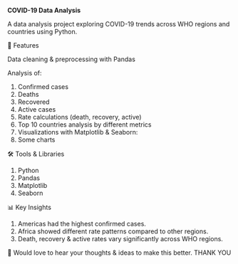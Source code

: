 **COVID-19 Data Analysis**

A data analysis project exploring COVID-19 trends across WHO regions and countries using Python.

📌 Features

Data cleaning & preprocessing with Pandas

Analysis of:

   1. Confirmed cases
   2. Deaths
   3. Recovered
   4. Active cases
   5. Rate calculations (death, recovery, active)
   6. Top 10 countries analysis by different metrics
   7. Visualizations with Matplotlib & Seaborn:
   8. Some charts

🛠️ Tools & Libraries

   1. Python
   2. Pandas
   3. Matplotlib
   4. Seaborn

📊 Key Insights

   1. Americas had the highest confirmed cases.
   2. Africa showed different rate patterns compared to other regions.
   3. Death, recovery & active rates vary significantly across WHO regions.

🙌 Would love to hear your thoughts & ideas to make this better.
THANK YOU 
